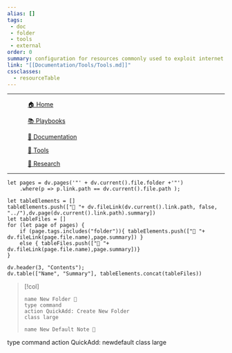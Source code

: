 ```yaml
---
alias: []
tags:
 - doc
 - folder
 - tools
 - external
order: 0
summary: configuration for resources commonly used to exploit internet exposed resources
link: "[[Documentation/Tools/Tools.md]]"
cssclasses:
  - resourceTable
---
```

***

<div><ul class="navheader"> <ul><a href="Home.md" class="internal-link">🏠 Home</a></ul><ul><a href="Playbooks/Playbooks.md" class="internal-link">📚 Playbooks</a></ul><ul><a href="Documentation/Documentation.md" class="internal-link">📝 Documentation</a></ul><ul><a href="Tools/Tools.md" class="internal-link">🔧 Tools</a></ul><ul><a href="Research/Research.md" class="internal-link">🔬 Research</a></ul></ul></div>

***
```dataviewjs
let pages = dv.pages('"' + dv.current().file.folder +'"')
	.where(p => p.link.path == dv.current().file.path );

let tableElements = []
tableElements.push(["📁 "+ dv.fileLink(dv.current().link.path, false, "../"),dv.page(dv.current().link.path).summary])
let tableFiles = []
for (let page of pages) {
	if (page.tags.includes("folder")){ tableElements.push(["📁 "+ dv.fileLink(page.file.name),page.summary]) }
	else { tableFiles.push(["📝 "+ dv.fileLink(page.file.name),page.summary])}
}

dv.header(3, "Contents");
dv.table(["Name", "Summary"], tableElements.concat(tableFiles))
```

> [!col] 
>```button
> name New Folder 📁
>type command
>action QuickAdd: Create New Folder
>class large
>```
> 
>```button
>name New Default Note 📝
type command
action QuickAdd: newdefault
class large
>```
